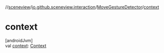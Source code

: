 //[sceneview](../../../index.md)/[io.github.sceneview.interaction](../index.md)/[MoveGestureDetector](index.md)/[context](context.md)

# context

[androidJvm]\
val [context](context.md): [Context](https://developer.android.com/reference/kotlin/android/content/Context.html)
